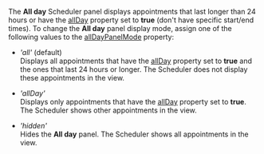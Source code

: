 The **All day** Scheduler panel displays appointments that last longer than 24 hours or have the [allDay](/Documentation/ApiReference/Common/Object_Structures/dxSchedulerAppointment/#allDay) property set to **true** (don't have specific start/end times). To change the **All day** panel display mode, assign one of the following values to the [allDayPanelMode](/Documentation/ApiReference/UI_Components/dxScheduler/Configuration/#allDayPanelMode) property:

- *'all'* (default)     
Displays all appointments that have the [allDay](/Documentation/ApiReference/Common/Object_Structures/dxSchedulerAppointment/#allDay) property set to **true** and the ones that last 24 hours or longer. The Scheduler does not display these appointments in the view.

- *'allDay'*   
Displays only appointments that have the [allDay](/Documentation/ApiReference/Common/Object_Structures/dxSchedulerAppointment/#allDay) property set to **true**. The Scheduler shows other appointments in the view.

- *'hidden'*    
Hides the **All day** panel. The Scheduler shows all appointments in the view.